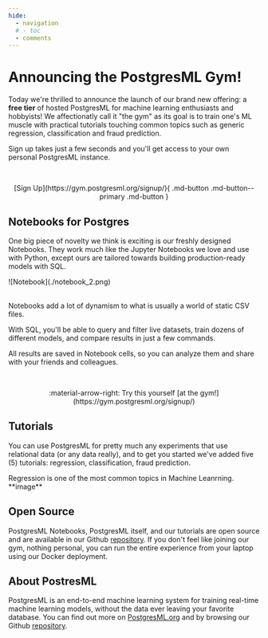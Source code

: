 ```yaml
---
hide:
  - navigation
  # - toc
  - comments
---
```


# Announcing the PostgresML Gym!

Today we're thrilled to announce the launch of our brand new offering: a **free tier** of hosted PostgresML for machine learning enthusiasts and hobbyists! We affectionatly call it "the gym" as its goal is to train one's ML muscle with practical tutorials touching common topics such as generic regression, classification and fraud prediction.

Sign up takes just a few seconds and you'll get access to your own personal PostgresML instance.

<br />

<p align="center" markdown>
  [Sign Up](https://gym.postgresml.org/signup/){ .md-button .md-button--primary .md-button }
</p>


## Notebooks for Postgres

One big piece of novelty we think is exciting is our freshly designed Notebooks. They work much like the Jupyter Notebooks we love and use with Python, except ours are tailored towards building production-ready models with SQL.



<div class="grid bare" markdown>
  <div class="card" markdown>
![Notebook](./notebook_2.png)
  </div>
  <div class="card" markdown>

<br />

Notebooks add a lot of dynamism to what is usually a world of static CSV files.

With SQL, you'll be able to query and filter live datasets, train dozens of different models, and compare results in just a few commands.

All results are saved in Notebook cells, so you can analyze them and share with your friends and colleagues.

<br />

<p align="center" markdown>
:material-arrow-right: Try this yourself [at the gym!](https://gym.postgresml.org/signup/)
<p>
</div>
</div>

## Tutorials

You can use PostgresML for pretty much any experiments that use relational data (or any data really), and to get you started we've added five (5) tutorials: regression, classification, fraud prediction.

<div class="grid bare" markdown>
<div class="card" markdown>
Regression is one of the most common topics in Machine Leanrning.	
</div>
<div class="card" markdown>
**image**
</div>
</div>


## Open Source

PostgresML Notebooks, PostgresML itself, and our tutorials are open source and are available in our Github [repository](https://github.com/postgresml/postgresml). If you don't feel like joining our gym, nothing personal, you can run the entire experience from your laptop using our Docker deployment.


## About PostresML

PostgresML is an end-to-end machine learning system for training real-time machine learning models, without the data ever leaving your favorite database. You can find out more on [PostgresML.org](https://postgresml.org) and by browsing our Github [repository](https://github.com/postgresml/postgresml).
